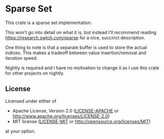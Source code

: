 # Sparse Set

This crate is a sparse set implementation.

This won't go into detail on what it is, but instead I'll recommend reading https://research.swtch.com/sparse for a nice,
succinct description.

One thing to note is that a separate buffer is used to store the actual indices. This makes a tradeoff between
value insertion/removal and iteration speed.

Nightly is required and I have no motivation to change it as I use this crate for other projects on nightly.

## License

Licensed under either of

 * Apache License, Version 2.0
   ([LICENSE-APACHE](LICENSE-APACHE) or http://www.apache.org/licenses/LICENSE-2.0)
 * MIT license
   ([LICENSE-MIT](LICENSE-MIT) or http://opensource.org/licenses/MIT)

at your option.
